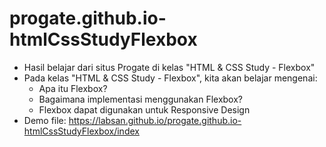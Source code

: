 # progate.github.io-htmlCssStudyFlexbox
- Hasil belajar dari situs Progate di kelas "HTML & CSS Study - Flexbox"
- Pada kelas "HTML & CSS Study - Flexbox", kita akan belajar mengenai:
  - Apa itu Flexbox?
  - Bagaimana implementasi menggunakan Flexbox?
  - Flexbox dapat digunakan untuk Responsive Design
- Demo file: https://labsan.github.io/progate.github.io-htmlCssStudyFlexbox/index
